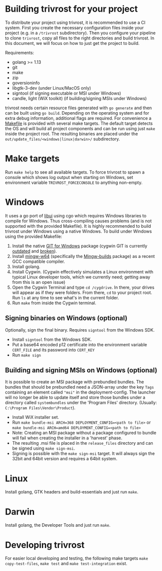 # Building trivrost for your project
To distribute your project using trivrost, it is recommended to use a CI system. First you create the necessary configuration files inside your project (e.g. in a `/trivrost` subdirectory). Then you configure your pipeline to clone `trivrost`, copy all files to the right directories and build trivrost. In this document, we will focus on how to just get the project to build.

Requirements:
  - golang >= 1.13
  - git
  - make
  - zip
  - goversioninfo
  - libgtk-3-dev (under Linux/MacOS only)
  - signtool (if signing executable or MSI under Windows)
  - candle, light (WiX toolkit) (if building/signing MSIs under Windows)

trivrost needs certain resource files generated with `go generate` and then can be built using `go build`. Depending on the operating system and for extra debug information, additional flags are required. For convenience a [Makefile](../Makefile) is provided with several make targets. The default target detects the OS and will build all project components and can be run using just `make` inside the project root.
The resulting binaries are placed under the `out/update_files/<windows|linux|darwin>/` subdirectory.

# Make targets
Run `make help` to see all available targets.
To force trivrost to spawn a console which shows log output when starting on Windows, set environment variable `TRIVROST_FORCECONSOLE` to anything non-empty.

# Windows
It uses a go port of [libui](https://github.com/andlabs/libui) using cgo which requires Windows libraries to compile for Windows. Thus cross-compiling causes problems (and is not supported with the provided Makefile). It is highly recommended to build trivrost under Windows using a native Windows.
To build under Windows using the provided Makefile:
  1. Install the native [GIT for Windows](https://git-scm.com/download/win) package (cygwin GIT is currently [outdated](https://github.com/me-and/Cygwin-Git/issues/40) and [broken](https://github.com/golang/go/issues/23155)).
  2. Install [mingw-w64](https://mingw-w64.org) (specifically the [Mingw-builds](https://mingw-w64.org/doku.php/download/mingw-builds) package) as a recent GCC compatible compiler.
  3. Install golang.
  4. Install Cygwin. (Cygwin effectively simulates a Linux environment with typical Linux developer tools, which we currently need; getting away from this is an open issue)
  5. Open the Cygwin Terminal and type `cd /cygdrive`. In there, your drives will appear as if they were folders. From there, `cd` to your project root. Run `ls` at any time to see what's in the current folder.
  6. Run `make` from inside the Cygwin terminal.

## Signing binaries on Windows (optional)
Optionally, sign the final binary. Requires `signtool` from the Windows SDK.
  - Install `signtool` from the Windows SDK.
  - Put a base64 encoded p12 certificate into the environment variable `CERT_FILE` and its password into `CERT_KEY`
  - Run `make sign`

## Building and signing MSIs on Windows (optional)
It is possible to create an MSI package with prebundled bundles. The bundles that should be prebundled need a JSON-array under the key `Tags` containing an element called `"msi"` in the deployment-config. The launcher will no longer be able to update itself and store those bundles under a directory called `systembundles` under the 'Program Files' directory. (Usually: `C:\Program Files\Vendor\Product`).
  - Install WiX installer set.
  - Run `make bundle-msi ARCH=368 DEPLOYMENT_CONFIG=<path to file>` or `make bundle-msi ARCH=amd64 DEPLOYMENT_CONFIG=<path to file>`
  - Note: Creating an MSI package without a package configured to bundle will fail when creating the installer in a 'harvest' phase.
  - The resulting .msi file is placed in the `release_files` directory and can be signed using `make sign-msi`.
  - Signing is possible with the `make sign-msi` target. It will always sign the 32bit and 64bit version and requires a 64bit system.

# Linux
Install golang, GTK headers and build-essentials and just run `make`.

# Darwin
Install golang, the Developer Tools and just run `make`.

# Developing trivrost
For easier local developing and testing, the following make targets `make copy-test-files`, `make test` and `make test-integration` exist.
